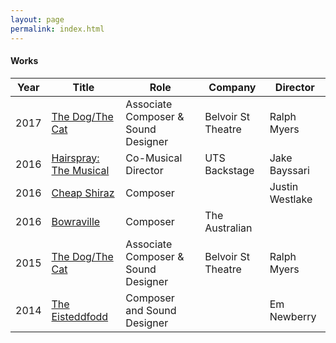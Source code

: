 ```yaml
---
layout: page
permalink: index.html
---
```


#### Works
| Year | Title                                                          | Role                                | Company            | Director        |
| ---  | ---                                                            | ---                                 | ---                | ---             |
| 2017 | [The Dog/The Cat](http://rileymccullagh.com/Cat-Dog/)          | Associate Composer & Sound Designer | Belvoir St Theatre | Ralph Myers     |
| 2016 | [Hairspray: The Musical](http://rileymccullagh.com/Hairspray/) | Co-Musical Director                 | UTS Backstage      | Jake Bayssari   |
| 2016 | [Cheap Shiraz](http://rileymccullagh.com/Cheap-Shiraz/)        | Composer                            |                    | Justin Westlake |
| 2016 | [Bowraville](http://rileymccullagh.com/Bowraville/)            | Composer                            | The Australian     |                 |
| 2015 | [The Dog/The Cat](http://rileymccullagh.com/Cat-Dog/)          | Associate Composer & Sound Designer | Belvoir St Theatre | Ralph Myers     |
| 2014 | [The Eisteddfodd](https://vimeo.com/124471791)                 | Composer and Sound Designer         |                    | Em Newberry     |
